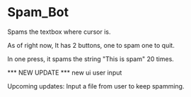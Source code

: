 # Spam_Bot
Spams the textbox where cursor is.

As of right now, 
It has 2 buttons,
one to spam
one to quit.

In one press, it spams the string "This is spam" 20 times.


*** NEW UPDATE ***
new ui
user input

Upcoming updates:
Input a file from user to keep spamming.
